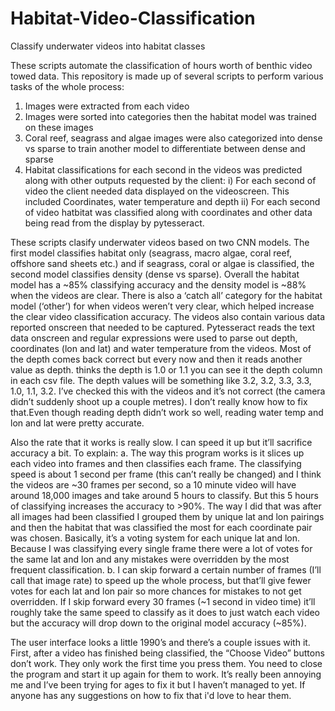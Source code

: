 # Habitat-Video-Classification
Classify underwater videos into habitat classes

These scripts automate the classification of hours worth of benthic video towed data. This repository is made up of several scripts to perform various tasks of the whole process:
  1)  Images were extracted from each video
  2)  Images were sorted into categories then the habitat model was trained on these images
  3)  Coral reef, seagrass and algae images were also categorized into dense vs sparse to train another model to differentiate between dense and sparse
  4)  Habitat classifications for each second in the videos was predicted along with other outputs requested by the client:
    i)  For each second of video the client needed data displayed on the videoscreen. This included Coordinates, water temperature and depth
    ii) For each second of video hatbitat was classified along with coordinates and other data being read from the display by pytesseract.
  
These scripts clasify underwater videos based on two CNN models. The first model classifies habitat only (seagrass, macro algae, coral reef, offshore sand sheets etc.) and if seagrass, coral or algae is classified, the second model classifies density (dense vs sparse). Overall the habitat model has a ~85% classifying accuracy and the density model is ~88% when the videos are clear. There is also a ‘catch all’ category for the habitat model (‘other’) for when videos weren’t very clear, which helped increase the clear video classification accuracy. The videos also contain various data reported onscreen that needed to be captured. Pytesseract reads the text data onscreen and regular expressions were used to parse out depth, coordinates (lon and lat) and water temperature from the videos. Most of the depth comes back correct but every now and then it reads another value as depth. thinks the depth is 1.0 or 1.1 you can see it the depth column in each csv file. The depth values will be something like 3.2, 3.2, 3.3, 3.3, 1.0, 1.1, 3.2. I’ve checked this with the videos and it’s not correct (the camera didn’t suddenly shoot up a couple metres). I don’t really know how to fix that.Even though reading depth didn’t work so well, reading water temp and lon and lat were pretty accurate.

Also the rate that it works is really slow. I can speed it up but it’ll sacrifice accuracy a bit. To explain:
a.	The way this program works is it slices up each video into frames and then classifies each frame. The classifying speed is about 1 second per frame (this can’t really be changed) and I think the videos are ~30 frames per second, so a 10 minute video will have around 18,000 images and take around 5 hours to classify. But this 5 hours of classifying increases the accuracy to >90%. The way I did that was after all images had been classified I grouped them by unique lat and lon pairings and then the habitat that was classified the most for each coordinate pair was chosen. Basically, it’s a voting system for each unique lat and lon. Because I was classifying every single frame there were a lot of votes for the same lat and lon and any mistakes were overridden by the most frequent classification.
b.	I can skip forward a certain number of frames (I’ll call that image rate) to speed up the whole process, but that’ll give fewer votes for each lat and lon pair so more chances for mistakes to not get overridden. If I skip forward every 30 frames (~1 second in video time) it’ll roughly take the same speed to classify as it does to just watch each video but the accuracy will drop down to the original model accuracy (~85%).

The user interface looks a little 1990’s and there’s a couple issues with it. First, after a video has finished being classified, the “Choose Video” buttons don’t work. They only work the first time you press them. You need to close the program and start it up again for them to work. It’s really been annoying me and I’ve been trying for ages to fix it but I haven’t managed to yet. If anyone has any suggestions on how to fix that i'd love to hear them.
